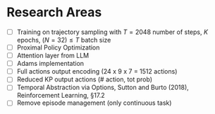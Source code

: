# Research Areas

- [ ] Training on trajectory sampling with $T=2048$ number of steps, $K$ epochs, $(N  = 32) \le T$ batch size
- [ ] Proximal Policy Optimization
- [ ] Attention layer from LLM
- [ ] Adams implementation
- [ ] Full actions output encoding (24 x 9 x 7 = 1512 actions)
- [ ] Reduced KP output actions (# action, tot prob)
- [ ] Temporal Abstraction via Options, Sutton and Burto (2018), Reinforcement Learning, §17.2
- [ ] Remove episode management (only continuous task)

